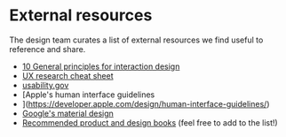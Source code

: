 # External resources

The design team curates a list of external resources we find useful to reference and share.

- [10 General principles for interaction design](https://www.interaction-design.org/literature/article/heuristic-evaluation-how-to-conduct-a-heuristic-evaluation)
- [UX research cheat sheet](https://www.nngroup.com/articles/ux-research-cheat-sheet/)
- [usability.gov](https://www.usability.gov/)
- [Apple's human interface guidelines
- ](https://developer.apple.com/design/human-interface-guidelines/)
- [Google's material design](https://material.io/design/)
- [Recommended product and design books](../../product/onboarding/recommended_reading.md) (feel free to add to the list!)

